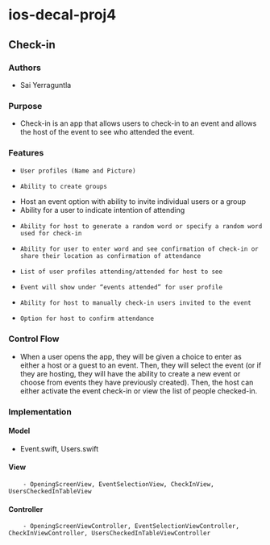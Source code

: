 # ios-decal-proj4

## Check-in

### Authors
 *	Sai Yerraguntla

### Purpose 
 *	Check-in is an app that allows users to check-in to an event and allows the 
   host of the event to see who attended the event. 

###	Features
  *		User profiles (Name and Picture)
  *		Ability to create groups
  *	 Host an event option with ability to invite individual users or a group
  *	 Ability for a user to indicate intention of attending
  *		Ability for host to generate a random word or specify a random word used for check-in
  *		Ability for user to enter word and see confirmation of check-in or share their location as confirmation of attendance
  *		List of user profiles attending/attended for host to see
  *		Event will show under “events attended” for user profile
  *		Ability for host to manually check-in users invited to the event
  *		Option for host to confirm attendance

###	Control Flow
  *	When a user opens the app, they will be given a choice to enter as either a host or a guest to an event. Then, they will select the event (or if they are hosting, they will have the ability to create a new event or choose from events they have previously created). Then, the host can either activate the event check-in or view the list of people checked-in.

###	Implementation

#### Model
 *	Event.swift, Users.swift

####  View
  		- OpeningScreenView, EventSelectionView, CheckInView, UsersCheckedInTableView
####  Controller
  		- OpeningScreenViewController, EventSelectionViewController, CheckInViewController, UsersCheckedInTableViewController
